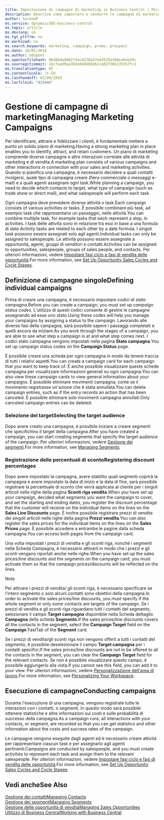 ```yaml
---
title: Impostazione di campagne di marketing in Business Central | Microsoft Docs
description: Descrive come impostare e condurre le campagne di marketing in Business Central per identificare e coinvolgere prospect e fidelizzare i clienti.
author: SorenGP
ms.service: dynamics365-business-central
ms.topic: article
ms.devlang: na
ms.tgt_pltfrm: na
ms.workload: na
ms.search.keywords: marketing, campaign, promo, prospect
ms.date: 10/01/2018
ms.author: edupont
ms.openlocfilehash: 66d8bda9082754c4278a47e44529a30dea8eb39c
ms.sourcegitcommit: 1bcfaa99ea302e6b84b8361ca02730b135557fc1
ms.translationtype: HT
ms.contentlocale: it-CH
ms.lasthandoff: 03/08/2019
ms.locfileid: "825446"
---
```

# <a name="managing-marketing-campaigns"></a><span data-ttu-id="ae28a-103">Gestione di campagne di marketing</span><span class="sxs-lookup"><span data-stu-id="ae28a-103">Managing Marketing Campaigns</span></span>
<span data-ttu-id="ae28a-104">Per identificare, attirare e fidelizzare i clienti, è fondamentale mettere a punto un solido piano di marketing.</span><span class="sxs-lookup"><span data-stu-id="ae28a-104">Having a strong marketing plan in place enables you to identify, attract, and retain customers.</span></span> <span data-ttu-id="ae28a-105">Un piano di marketing comprende diverse campagne e altre interazioni correlate alle attività di marketing e di vendita.</span><span class="sxs-lookup"><span data-stu-id="ae28a-105">A marketing plan consists of various campaigns and other interactions in connection with your sales and marketing activities.</span></span> <span data-ttu-id="ae28a-106">Quando si pianifica una campagna, è necessario decidere a quali contatti rivolgersi, quale tipo di campagna creare (fiera commerciale o messaggi e-mail) e a quali agenti assegnare ogni task.</span><span class="sxs-lookup"><span data-stu-id="ae28a-106">While planning a campaign, you need to decide which contacts to target, what type of campaign (such as trade show or direct mail), and what salespeople will perform each task.</span></span>

<span data-ttu-id="ae28a-107">Ogni campagna deve prevedere diverse attività o task.</span><span class="sxs-lookup"><span data-stu-id="ae28a-107">Each campaign consists of various activities or tasks.</span></span> <span data-ttu-id="ae28a-108">È possibile combinare più task, ad esempio task che rappresentano un passaggio, nelle attività.</span><span class="sxs-lookup"><span data-stu-id="ae28a-108">You can combine multiple task, for example tasks that each represent a step, in activities.</span></span> <span data-ttu-id="ae28a-109">I task delle attività sono in relazione tra essi in base a una formula di date.</span><span class="sxs-lookup"><span data-stu-id="ae28a-109">Activity tasks are related to each other by a date formula.</span></span> <span data-ttu-id="ae28a-110">I singoli task possono essere assegnati solo agli agenti.</span><span class="sxs-lookup"><span data-stu-id="ae28a-110">Individual tasks can only be assigned to salespeople.</span></span> <span data-ttu-id="ae28a-111">Le attività possono essere assegnate a opportunità, agenti, gruppi di venditori e contatti.</span><span class="sxs-lookup"><span data-stu-id="ae28a-111">Activities can be assigned to opportunities, salespeople, groups of sales people, and contacts.</span></span> <span data-ttu-id="ae28a-112">Per ulteriori informazioni, vedere [Impostare fasi ciclo e fasi di vendita delle opportunità](marketing-how-setup-opportunity-sales-cycles-stages.md).</span><span class="sxs-lookup"><span data-stu-id="ae28a-112">For more information, see [Set Up Opportunity Sales Cycles and Cycle Stages](marketing-how-setup-opportunity-sales-cycles-stages.md).</span></span>

## <a name="defining-individual-campaigns"></a><span data-ttu-id="ae28a-113">Definizione di campagne singole</span><span class="sxs-lookup"><span data-stu-id="ae28a-113">Defining individual campaigns</span></span>
<span data-ttu-id="ae28a-114">Prima di creare una campagna, è necessario impostare *codici di stato campagna*.</span><span class="sxs-lookup"><span data-stu-id="ae28a-114">Before you can create a campaign, you must set up *campaign status codes*.</span></span> <span data-ttu-id="ae28a-115">L'utilizzo di questi codici consente di gestire le campagne assegnando ad esse uno stato.</span><span class="sxs-lookup"><span data-stu-id="ae28a-115">Using these codes will help you manage your campaigns by assigning a status to the campaign.</span></span> <span data-ttu-id="ae28a-116">Lavorando alle diverse fasi della campagna, sarà possibile sapere i passaggi completati e quelli ancora da iniziare.</span><span class="sxs-lookup"><span data-stu-id="ae28a-116">As you work through the stages of a campaign, you are able to see what step a campaign is at and what step comes next.</span></span> <span data-ttu-id="ae28a-117">I codici stato campagna vengono impostati nella pagina **Stato campagna**.</span><span class="sxs-lookup"><span data-stu-id="ae28a-117">You set up campaign status codes on the **Campaign Status** page.</span></span>

<span data-ttu-id="ae28a-118">È possibile creare una scheda per ogni campagna in modo da tenere traccia di tutti i relativi aspetti.</span><span class="sxs-lookup"><span data-stu-id="ae28a-118">You can create a campaign card for each campaign that you want to keep track of.</span></span> <span data-ttu-id="ae28a-119">È anche possibile visualizzare queste schede campagna per visualizzare informazioni generali su ogni campagna.</span><span class="sxs-lookup"><span data-stu-id="ae28a-119">You can also view these campaign cards to view general information about your campaigns.</span></span>
<span data-ttu-id="ae28a-120">È possibile eliminare movimenti campagna, come se il movimento registrasse un'azione che è stata annullata.</span><span class="sxs-lookup"><span data-stu-id="ae28a-120">You can delete campaign entries, such as if the entry records an action that has been canceled.</span></span> <span data-ttu-id="ae28a-121">È possibile eliminare solo movimenti campagna annullati.</span><span class="sxs-lookup"><span data-stu-id="ae28a-121">Only canceled campaign entries can be deleted.</span></span>

### <a name="selecting-the-target-audience"></a><span data-ttu-id="ae28a-122">Selezione del target</span><span class="sxs-lookup"><span data-stu-id="ae28a-122">Selecting the target audience</span></span>
<span data-ttu-id="ae28a-123">Dopo avere creato una campagna, è possibile iniziare a creare segmenti che specifichino il target della campagna.</span><span class="sxs-lookup"><span data-stu-id="ae28a-123">After you have created a campaign, you can start creating segments that specify the target audience of the campaign.</span></span> <span data-ttu-id="ae28a-124">Per ulteriori informazioni, vedere [Gestione dei segmenti](marketing-segments.md).</span><span class="sxs-lookup"><span data-stu-id="ae28a-124">For more information, see [Managing Segments](marketing-segments.md).</span></span>

### <a name="registering-discount-percentages"></a><span data-ttu-id="ae28a-125">Registrazione delle percentuali di sconto</span><span class="sxs-lookup"><span data-stu-id="ae28a-125">Registering discount percentages</span></span>
<span data-ttu-id="ae28a-126">Dopo avere impostato la campagna, avere stabilito quali segmenti coprirà la campagna e avere impostato la data di inizio e la data di fine, sarà possibile registrare la percentuale di sconto che verrà applicata al cliente per i singoli articoli nelle righe della pagina **Sconti riga vendita**.</span><span class="sxs-lookup"><span data-stu-id="ae28a-126">When you have set up your campaign, decided what segments you want the campaign to cover, and set the starting and ending dates, you register the discount percentage that the customer will receive on the individual items on the lines on the **Sales Line Discounts** page.</span></span> <span data-ttu-id="ae28a-127">È inoltre possibile registrare prezzi di vendita dei singoli articoli nelle righe della pagina **Prezzi vendita**.</span><span class="sxs-lookup"><span data-stu-id="ae28a-127">You can also register the sales prices for the individual items on the lines on the **Sales Prices** page.</span></span> <span data-ttu-id="ae28a-128">È possibile accedere a entrambe le pagine dalla scheda campagna.</span><span class="sxs-lookup"><span data-stu-id="ae28a-128">You can access both pages from the campaign card.</span></span>

 <span data-ttu-id="ae28a-129">Una volta impostati i prezzi di vendita e gli sconti riga, nonché i segmenti nella Scheda Campagna, è necessario attivarli in modo che i prezzi e gli sconti vengano riportati anche nelle righe.</span><span class="sxs-lookup"><span data-stu-id="ae28a-129">When you have set up the sales prices/line discounts and the segments on the campaign card, you must activate them so that the campaign prices/discounts will be reflected on the lines.</span></span>

> [!NOTE]  
>   <span data-ttu-id="ae28a-130">Per attivare i prezzi di vendita/ gli sconti riga, è necessario specificare se l'intero segmento o solo alcuni contatti sono obiettivi della campagna.</span><span class="sxs-lookup"><span data-stu-id="ae28a-130">In order to activate the sales prices/line discounts, you must specify if the whole segment or only some contacts are targets of the campaign.</span></span> <span data-ttu-id="ae28a-131">Se i prezzi di vendita e gli sconti riga riguardano tutti i contatti del segmento, selezionare il campo **Target campagna** disponibile nella Scheda dettaglio **Campagna** della scheda **Segmento**.</span><span class="sxs-lookup"><span data-stu-id="ae28a-131">If the sales prices/line discounts covers all the contacts in the segment, select the **Campaign Target** field on the **Campaign** FastTab of the **Segment** card.</span></span>

<span data-ttu-id="ae28a-132">Se i prezzi di vendita/gli sconti riga non vengono offerti a tutti i contatti del segmento, è possibile deselezionare il campo **Target campagna** per i contatti specifici.</span><span class="sxs-lookup"><span data-stu-id="ae28a-132">If the sales prices/line discounts are not to be offered to all the contacts in the segment, you can clear the **Campaign Target** field for the relevant contacts.</span></span> <span data-ttu-id="ae28a-133">Se non è possibile visualizzare questo campo, è possibile aggiungerlo alla vista.</span><span class="sxs-lookup"><span data-stu-id="ae28a-133">If you cannot see this field, you can add it to your view.</span></span> <span data-ttu-id="ae28a-134">Per ulteriori informazioni, vedere [Personalizzazione dell'area di lavoro](ui-personalization-user.md).</span><span class="sxs-lookup"><span data-stu-id="ae28a-134">For more information, see [Personalizing Your Workspace](ui-personalization-user.md).</span></span>

## <a name="conducting-campaigns"></a><span data-ttu-id="ae28a-135">Esecuzione di campagne</span><span class="sxs-lookup"><span data-stu-id="ae28a-135">Conducting campaigns</span></span>
<span data-ttu-id="ae28a-136">Durante l'esecuzione di una campagna, vengono registrate tutte le interazioni con i contatti, o segmenti. In questo modo sarà possibile ottenere statistiche e altre informazioni sui costi e sulle probabilità di successo della campagna.</span><span class="sxs-lookup"><span data-stu-id="ae28a-136">As a campaign runs, all interactions with your contacts, or segment, are recorded so that you can get statistics and other information about the costs and success rates of the campaign.</span></span>

<span data-ttu-id="ae28a-137">Le campagne vengono eseguite dagli agenti ed è necessario creare attività per rappresentare ciascun task e per assegnarlo agli agenti pertinenti.</span><span class="sxs-lookup"><span data-stu-id="ae28a-137">Campaigns are conducted by salespeople, and you must create activities to represent each task and assign them to the relevant salespeople.</span></span> <span data-ttu-id="ae28a-138">Per ulteriori informazioni, vedere [Impostare fasi ciclo e fasi di vendita delle opportunità](marketing-how-setup-opportunity-sales-cycles-stages.md).</span><span class="sxs-lookup"><span data-stu-id="ae28a-138">For more information, see [Set Up Opportunity Sales Cycles and Cycle Stages](marketing-how-setup-opportunity-sales-cycles-stages.md).</span></span>

## <a name="see-also"></a><span data-ttu-id="ae28a-139">Vedi anche</span><span class="sxs-lookup"><span data-stu-id="ae28a-139">See Also</span></span>
[<span data-ttu-id="ae28a-140">Gestione dei contatti</span><span class="sxs-lookup"><span data-stu-id="ae28a-140">Managing Contacts</span></span>](marketing-contacts.md)  
[<span data-ttu-id="ae28a-141">Gestione dei segmenti</span><span class="sxs-lookup"><span data-stu-id="ae28a-141">Managing Segments</span></span>](marketing-segments.md)  
[<span data-ttu-id="ae28a-142">Gestione delle opportunità di vendita</span><span class="sxs-lookup"><span data-stu-id="ae28a-142">Managing Sales Opportunities</span></span>](marketing-manage-sales-opportunities.md)  
[<span data-ttu-id="ae28a-143">Utilizzo di Business Central</span><span class="sxs-lookup"><span data-stu-id="ae28a-143">Working with Business Central</span></span>](ui-work-product.md)  
